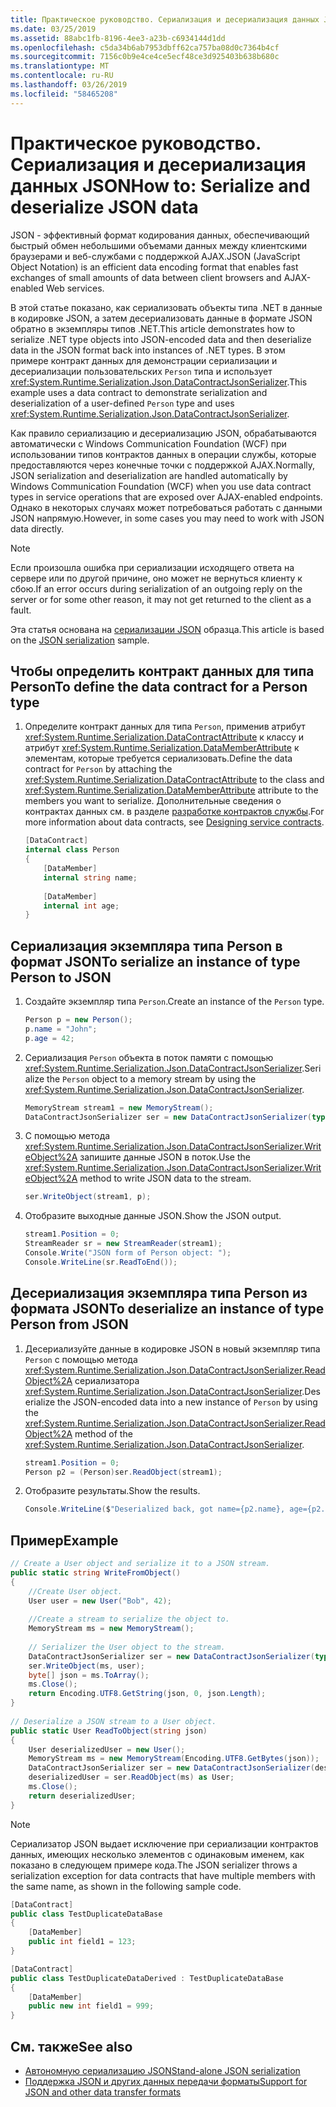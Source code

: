 ```yaml
---
title: Практическое руководство. Сериализация и десериализация данных JSON
ms.date: 03/25/2019
ms.assetid: 88abc1fb-8196-4ee3-a23b-c6934144d1dd
ms.openlocfilehash: c5da34b6ab7953dbff62ca757ba08d0c7364b4cf
ms.sourcegitcommit: 7156c0b9e4ce4ce5ecf48ce3d925403b638b680c
ms.translationtype: MT
ms.contentlocale: ru-RU
ms.lasthandoff: 03/26/2019
ms.locfileid: "58465208"
---
```

# <a name="how-to-serialize-and-deserialize-json-data"></a><span data-ttu-id="7f57a-102">Практическое руководство. Сериализация и десериализация данных JSON</span><span class="sxs-lookup"><span data-stu-id="7f57a-102">How to: Serialize and deserialize JSON data</span></span>
<span data-ttu-id="7f57a-103">JSON - эффективный формат кодирования данных, обеспечивающий быстрый обмен небольшими объемами данных между клиентскими браузерами и веб-службами с поддержкой AJAX.</span><span class="sxs-lookup"><span data-stu-id="7f57a-103">JSON (JavaScript Object Notation) is an efficient data encoding format that enables fast exchanges of small amounts of data between client browsers and AJAX-enabled Web services.</span></span>  
  
 <span data-ttu-id="7f57a-104">В этой статье показано, как сериализовать объекты типа .NET в данные в кодировке JSON, а затем десериализовать данные в формате JSON обратно в экземпляры типов .NET.</span><span class="sxs-lookup"><span data-stu-id="7f57a-104">This article demonstrates how to serialize .NET type objects into JSON-encoded data and then deserialize data in the JSON format back into instances of .NET types.</span></span> <span data-ttu-id="7f57a-105">В этом примере контракт данных для демонстрации сериализации и десериализации пользовательских `Person` типа и использует <xref:System.Runtime.Serialization.Json.DataContractJsonSerializer>.</span><span class="sxs-lookup"><span data-stu-id="7f57a-105">This example uses a data contract to demonstrate serialization and deserialization of a user-defined `Person` type and uses <xref:System.Runtime.Serialization.Json.DataContractJsonSerializer>.</span></span>  
  
 <span data-ttu-id="7f57a-106">Как правило сериализацию и десериализацию JSON, обрабатываются автоматически с Windows Communication Foundation (WCF) при использовании типов контрактов данных в операции службы, которые предоставляются через конечные точки с поддержкой AJAX.</span><span class="sxs-lookup"><span data-stu-id="7f57a-106">Normally, JSON serialization and deserialization are handled automatically by Windows Communication Foundation (WCF) when you use data contract types in service operations that are exposed over AJAX-enabled endpoints.</span></span> <span data-ttu-id="7f57a-107">Однако в некоторых случаях может потребоваться работать с данными JSON напрямую.</span><span class="sxs-lookup"><span data-stu-id="7f57a-107">However, in some cases you may need to work with JSON data directly.</span></span>   
  
> [!NOTE]
>  <span data-ttu-id="7f57a-108">Если произошла ошибка при сериализации исходящего ответа на сервере или по другой причине, оно может не вернуться клиенту к сбою.</span><span class="sxs-lookup"><span data-stu-id="7f57a-108">If an error occurs during serialization of an outgoing reply on the server or for some other reason, it may not get returned to the client as a fault.</span></span>  
  
 <span data-ttu-id="7f57a-109">Эта статья основана на [сериализации JSON](../samples/json-serialization.md) образца.</span><span class="sxs-lookup"><span data-stu-id="7f57a-109">This article is based on the [JSON serialization](../samples/json-serialization.md) sample.</span></span>  
  
## <a name="to-define-the-data-contract-for-a-person-type"></a><span data-ttu-id="7f57a-110">Чтобы определить контракт данных для типа Person</span><span class="sxs-lookup"><span data-stu-id="7f57a-110">To define the data contract for a Person type</span></span> 
  
1.  <span data-ttu-id="7f57a-111">Определите контракт данных для типа `Person`, применив атрибут <xref:System.Runtime.Serialization.DataContractAttribute> к классу и атрибут <xref:System.Runtime.Serialization.DataMemberAttribute> к элементам, которые требуется сериализовать.</span><span class="sxs-lookup"><span data-stu-id="7f57a-111">Define the data contract for `Person` by attaching the <xref:System.Runtime.Serialization.DataContractAttribute> to the class and <xref:System.Runtime.Serialization.DataMemberAttribute> attribute to the members you want to serialize.</span></span> <span data-ttu-id="7f57a-112">Дополнительные сведения о контрактах данных см. в разделе [разработке контрактов службы](../designing-service-contracts.md).</span><span class="sxs-lookup"><span data-stu-id="7f57a-112">For more information about data contracts, see [Designing service contracts](../designing-service-contracts.md).</span></span>  
  
    ```csharp  
    [DataContract]  
    internal class Person  
    {  
        [DataMember]  
        internal string name;  
  
        [DataMember]  
        internal int age;  
    }  
    ```  
  
## <a name="to-serialize-an-instance-of-type-person-to-json"></a><span data-ttu-id="7f57a-113">Сериализация экземпляра типа Person в формат JSON</span><span class="sxs-lookup"><span data-stu-id="7f57a-113">To serialize an instance of type Person to JSON</span></span>  
  
1.  <span data-ttu-id="7f57a-114">Создайте экземпляр типа `Person`.</span><span class="sxs-lookup"><span data-stu-id="7f57a-114">Create an instance of the `Person` type.</span></span>  
  
    ```csharp  
    Person p = new Person();  
    p.name = "John";  
    p.age = 42;  
    ```  
  
2.  <span data-ttu-id="7f57a-115">Сериализация `Person` объекта в поток памяти с помощью <xref:System.Runtime.Serialization.Json.DataContractJsonSerializer>.</span><span class="sxs-lookup"><span data-stu-id="7f57a-115">Serialize the `Person` object to a memory stream by using the <xref:System.Runtime.Serialization.Json.DataContractJsonSerializer>.</span></span>  
  
    ```csharp  
    MemoryStream stream1 = new MemoryStream();  
    DataContractJsonSerializer ser = new DataContractJsonSerializer(typeof(Person));  
    ```  
  
3.  <span data-ttu-id="7f57a-116">С помощью метода <xref:System.Runtime.Serialization.Json.DataContractJsonSerializer.WriteObject%2A> запишите данные JSON в поток.</span><span class="sxs-lookup"><span data-stu-id="7f57a-116">Use the <xref:System.Runtime.Serialization.Json.DataContractJsonSerializer.WriteObject%2A> method to write JSON data to the stream.</span></span>  
  
    ```csharp  
    ser.WriteObject(stream1, p);  
    ```  
  
4.  <span data-ttu-id="7f57a-117">Отобразите выходные данные JSON.</span><span class="sxs-lookup"><span data-stu-id="7f57a-117">Show the JSON output.</span></span>  
  
    ```csharp  
    stream1.Position = 0;  
    StreamReader sr = new StreamReader(stream1);  
    Console.Write("JSON form of Person object: ");  
    Console.WriteLine(sr.ReadToEnd());  
    ```  
  
## <a name="to-deserialize-an-instance-of-type-person-from-json"></a><span data-ttu-id="7f57a-118">Десериализация экземпляра типа Person из формата JSON</span><span class="sxs-lookup"><span data-stu-id="7f57a-118">To deserialize an instance of type Person from JSON</span></span>  
  
1.  <span data-ttu-id="7f57a-119">Десериализуйте данные в кодировке JSON в новый экземпляр типа `Person` с помощью метода <xref:System.Runtime.Serialization.Json.DataContractJsonSerializer.ReadObject%2A> сериализатора <xref:System.Runtime.Serialization.Json.DataContractJsonSerializer>.</span><span class="sxs-lookup"><span data-stu-id="7f57a-119">Deserialize the JSON-encoded data into a new instance of `Person` by using the <xref:System.Runtime.Serialization.Json.DataContractJsonSerializer.ReadObject%2A> method of the <xref:System.Runtime.Serialization.Json.DataContractJsonSerializer>.</span></span>  
  
    ```csharp  
    stream1.Position = 0;  
    Person p2 = (Person)ser.ReadObject(stream1);  
    ```  
  
2.  <span data-ttu-id="7f57a-120">Отобразите результаты.</span><span class="sxs-lookup"><span data-stu-id="7f57a-120">Show the results.</span></span>  
  
    ```csharp  
    Console.WriteLine($"Deserialized back, got name={p2.name}, age={p2.age}");  
    ```  
  
## <a name="example"></a><span data-ttu-id="7f57a-121">Пример</span><span class="sxs-lookup"><span data-stu-id="7f57a-121">Example</span></span>  
  
```csharp  
// Create a User object and serialize it to a JSON stream.  
public static string WriteFromObject()  
{  
    //Create User object.  
    User user = new User("Bob", 42);  
  
    //Create a stream to serialize the object to.  
    MemoryStream ms = new MemoryStream();  
  
    // Serializer the User object to the stream.  
    DataContractJsonSerializer ser = new DataContractJsonSerializer(typeof(User));  
    ser.WriteObject(ms, user);  
    byte[] json = ms.ToArray();  
    ms.Close();  
    return Encoding.UTF8.GetString(json, 0, json.Length);  
}  
  
// Deserialize a JSON stream to a User object.  
public static User ReadToObject(string json)  
{  
    User deserializedUser = new User();  
    MemoryStream ms = new MemoryStream(Encoding.UTF8.GetBytes(json));  
    DataContractJsonSerializer ser = new DataContractJsonSerializer(deserializedUser.GetType());  
    deserializedUser = ser.ReadObject(ms) as User;  
    ms.Close();  
    return deserializedUser;  
}  
```  
  
> [!NOTE]
>  <span data-ttu-id="7f57a-122">Сериализатор JSON выдает исключение при сериализации контрактов данных, имеющих несколько элементов с одинаковым именем, как показано в следующем примере кода.</span><span class="sxs-lookup"><span data-stu-id="7f57a-122">The JSON serializer throws a serialization exception for data contracts that have multiple members with the same name, as shown in the following sample code.</span></span>  
  
```csharp  
[DataContract]  
public class TestDuplicateDataBase  
{  
    [DataMember]  
    public int field1 = 123;  
}

[DataContract]  
public class TestDuplicateDataDerived : TestDuplicateDataBase  
{  
    [DataMember]  
    public new int field1 = 999;  
}  
```  
  
## <a name="see-also"></a><span data-ttu-id="7f57a-123">См. также</span><span class="sxs-lookup"><span data-stu-id="7f57a-123">See also</span></span>
- [<span data-ttu-id="7f57a-124">Автономную сериализацию JSON</span><span class="sxs-lookup"><span data-stu-id="7f57a-124">Stand-alone JSON serialization</span></span>](stand-alone-json-serialization.md)
- [<span data-ttu-id="7f57a-125">Поддержка JSON и других данных передачи форматы</span><span class="sxs-lookup"><span data-stu-id="7f57a-125">Support for JSON and other data transfer formats</span></span>](support-for-json-and-other-data-transfer-formats.md)
